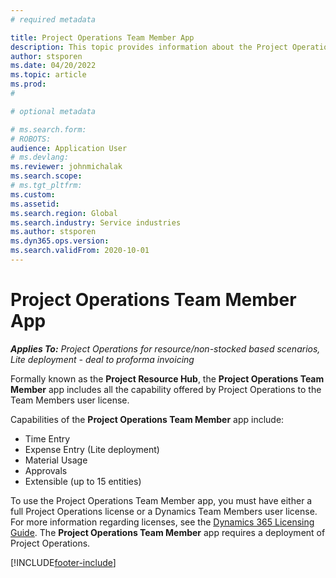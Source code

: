 ```yaml
---
# required metadata

title: Project Operations Team Member App
description: This topic provides information about the Project Operations Team Member App in Microsoft Dynamics Project Operations.
author: stsporen
ms.date: 04/20/2022
ms.topic: article
ms.prod: 
#

# optional metadata

# ms.search.form: 
# ROBOTS: 
audience: Application User
# ms.devlang: 
ms.reviewer: johnmichalak
ms.search.scope: 
# ms.tgt_pltfrm: 
ms.custom: 
ms.assetid: 
ms.search.region: Global
ms.search.industry: Service industries
ms.author: stsporen
ms.dyn365.ops.version: 
ms.search.validFrom: 2020-10-01
---
```


# Project Operations Team Member App

_**Applies To:** Project Operations for resource/non-stocked based scenarios, Lite deployment - deal to proforma invoicing_

Formally known as the **Project Resource Hub**, the **Project Operations Team Member** app includes all the capability offered by Project Operations to the Team Members user license.

Capabilities of the **Project Operations Team Member** app include:
-	Time Entry
-	Expense Entry (Lite deployment)
-	Material Usage
-	Approvals
-	Extensible (up to 15 entities)

To use the Project Operations Team Member app, you must have either a full Project Operations license or a Dynamics Team Members user license. For more information regarding licenses, see the [Dynamics 365 Licensing Guide](https://go.microsoft.com/fwlink/?LinkId=866544&clcid=0x409). The **Project Operations Team Member** app requires a deployment of Project Operations.



[!INCLUDE[footer-include](../includes/footer-banner.md)]
